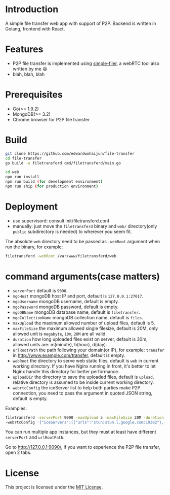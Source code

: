 # Introduction
A simple file transfer web app with support of P2P. Backend is written in Golang, frontend with React.

# Features
* P2P file transfer is implemented using [simple-filer](https://github.com/edwardwohaijun/simple-filer/), a webRTC tool also written by me :smiley:
* blah, blah, blah

# Prerequisites
* Go(>= 1.9.2)
* MongoDB(>= 3.2)
* Chrome browser for P2P file transfer

# Build
```bash
git clone https://github.com/edwardwohaijun/file-transfer
cd file-transfer
go build -o filetransferd cmd/filetransferd/main.go

cd web
npm run install
npm run build (for development environment)
npm run ship (for production environment)
```

# Deployment
* use supervisord: consult init/filetransferd.conf
* manually: just move the `filetransferd` binary and `web/` directory(only `public` subdirectory is needed) to wherever you seem fit.

The absolute `web` directory need to be passed as `-webRoot` argument when run the binary, for example:
```bash
filetransferd -webRoot /var/www/filetransferd/web
```
# command arguments(case matters)
* `serverPort` default is `9090`.
* `mgoHost` mongoDB host IP and port, default is `127.0.0.1:27017`.
* `mgoUsername` mongoDB username, default is empty.
* `mgoPassword` mongoDB password, default is empty.
* `mgoDBName` mongoDB database name, default is `filetransfer`.
* `mgoCollectionName` mongoDB collection name, default is `files`.
* `maxUpload` the maximum allowed number of upload files, default is 5.
* `maxFileSize` the maximum allowed single filesize, default is 20M, only allowed unit is `megabyte`, `10m`, `20M` are all valid.
* `duration` how long uploaded files exist on server, default is 30m, allowed units are: m(minute), h(hour), d(day).
* `urlRootPath` the path following your domain(or IP), for example: `transfer` in http://www.example.com/transfer, default is empty.
* `webRoot` the directory to serve web static files, default is `web` in current working directory.
If you have Nginx running in front, it's better to let Nginx handle this directory for better performance.
* `uploadDir` the directory to save the uploaded files, default is `upload`, relative directory is assumed to be inside current working directory.
* `webrtcConfig` the iceServer list to help both parties make P2P connection, you need to pass the argument in quoted JSON string, default is empty.

Examples:
```bash
filetransferd -serverPort 9090 -maxUpload 5 -maxFileSize 20M -duration 30m -urlRootPath abc/xyz/ -webRoot ./web -uploadDir ./upload
-webrtcConfig '{"iceServers":[{"urls":"stun:stun.l.google.com:19302"},{"urls":"stun:global.stun.twilio.com:3478?transport=udp"}]}'
```
You can run multiple app instances, but they must at least have different `serverPort` and `urlRootPath`.

Go to http://127.0.0.1:9090/, if you want to experience the P2P file transfer, open 2 tabs.


# License

This project is licensed under the [MIT License](/LICENSE).

